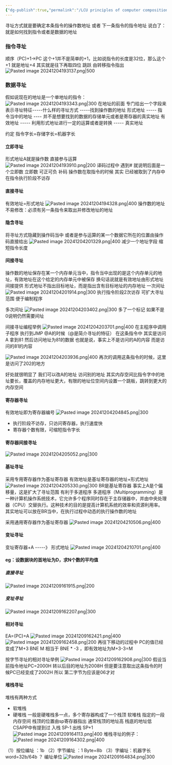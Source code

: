 ```yaml
---
{"dg-publish":true,"permalink":"/LCU principles of computer composition/寻址方式/","dgPassFrontmatter":true,"noteIcon":"","created":"2024-11-28T11:11:03.264+08:00","updated":"2025-03-30T15:07:38.561+08:00"}
---
```



寻址方式就是要确定本条指令的操作数地址 或者 下一条指令的指令地址
说白了：就是如何找到指令或者是数据的地址
### 指令寻址
顺序（PC)+1->PC
这个+1并不是简单的+1，比如说指令的长度是32位，那么这个+1 就是地址+4  其实就是往下再取四位 
跳跃  由转移指令指出
![Pasted image 20241204193137.png|500](/img/user/accessory/Pasted%20image%2020241204193137.png)

### 数据寻址
假如说现在的地址是一个单地址的指令：
![Pasted image 20241204193343.png|300](/img/user/accessory/Pasted%20image%2020241204193343.png)
在地址的前面 专门给出一个字段来表示寻址特征-----什么样的寻址方式 -----找到操作数的地址
形式地址  -----  指令当中的地址  ---- 并不是想要找到的数据的存储单元或者是寄存器的真实地址
有效地址  -----  利用形式地址进行一定的运算或者是转换   ----- 真实地址

约定   指令字长=存储字长=机器字长

#### 立即寻址
形式地址A就是操作数  直接参与运算
![Pasted image 20241204193910.png|200](/img/user/accessory/Pasted%20image%2020241204193910.png)
译码过程中 遇到# 就说明后面是一个立即数
立即数 可正可负  补码
操作数在取指令的时候 其实 已经被取到了内存中
在指令执行阶段不访存

#### 直接寻址
有效地址=形式地址
![Pasted image 20241204194328.png|400](/img/user/accessory/Pasted%20image%2020241204194328.png)
操作数的地址不易修改：必须有另一条指令来取出并修改地址的地址

#### 隐含寻址
将寻址方式隐藏到操作码当中  或者是参与运算的某一个数据它所在的位置由操作码直接给出
![Pasted image 20241204201329.png|400](/img/user/accessory/Pasted%20image%2020241204201329.png)
减少一个地址字段 缩短指令长度

#### 间接寻址
操作数的地址保存在某一个内存单元当中，指令当中出现的是这个内存单元的地址，有效地址在这个给定的内存单元中被保存
换句话说就是有效地址由形式地址间接提供
形式地址不指出目标地址，而是指出含有目标地址的内存地址
一次间址
![Pasted image 20241204201914.png|300](/img/user/accessory/Pasted%20image%2020241204201914.png)
执行指令阶段2次访存
可扩大寻址范围
便于编制程序

多次间址
![Pasted image 20241204203402.png|300](/img/user/accessory/Pasted%20image%2020241204203402.png)
多了一个标记   如果不是0说明仍然需要间址

间接寻址编程举例
![Pasted image 20241204203701.png|400](/img/user/accessory/Pasted%20image%2020241204203701.png)
在主程序中调用子程序    执行到JMP @A的时候（@是简介寻址的特征）
在这条指令中  其实是访问A 拿到81 然后访问地址为81的数据
也就是说，事实上不是访问的A的内容 而是访问的81的内容

![Pasted image 20241204203936.png|400](/img/user/accessory/Pasted%20image%2020241204203936.png)
再次的调用这条指令的时候，这里是访问了202的地方

好处就很明显了    我们可以改A的地址  访问别的地址
其实内存空间比指令字中的地址要长，覆盖的内存地址更大，有限的地址位空间内设置一个跳板，跳转到更大的内存空间

#### 寄存器寻址
有效地址即为寄存器编号
![Pasted image 20241204204845.png|300](/img/user/accessory/Pasted%20image%2020241204204845.png)
- 执行阶段不访存，只访问寄存器，执行速度快
- 寄存器个数有限，可缩短指令字长
#### 寄存器间接寻址
![Pasted image 20241204205052.png|300](/img/user/accessory/Pasted%20image%2020241204205052.png)
#### 基址寻址
采用专用寄存器作为基址寄存器
有效地址是基址寄存器的地址+形式地址
![Pasted image 20241204205330.png|300](/img/user/accessory/Pasted%20image%2020241204205330.png)
BR是基址寄存器
事实上A是个偏移量，这是扩大了寻址范围
有利于多道程序
多道程序（Multiprogramming）是一种计算机操作系统技术，它允许多个程序同时存在于主存储器中，并由中央处理器（CPU）交替执行。这种技术的目的是提高计算机系统的效率和资源利用率。
其实地址可以放在BR当中，在执行过程中动态的执行操作数的地址

采用通用寄存器作为基址寄存器
![Pasted image 20241204210506.png|400](/img/user/accessory/Pasted%20image%2020241204210506.png)

#### 变址寻址
变址寄存器+A   -----》 形式地址
![Pasted image 20241204210701.png|400](/img/user/accessory/Pasted%20image%2020241204210701.png)


#### eg：设数据块的首地址为D，求N个数的平均值
##### 直接寻址
![Pasted image 20241209161915.png|200](/img/user/accessory/Pasted%20image%2020241209161915.png)
##### 变址寻址
![Pasted image 20241209162207.png|300](/img/user/accessory/Pasted%20image%2020241209162207.png)

#### 相对寻址
EA=(PC)+A
![Pasted image 20241209162421.png|400](/img/user/accessory/Pasted%20image%2020241209162421.png)
![Pasted image 20241209162458.png|200](/img/user/accessory/Pasted%20image%2020241209162458.png)
再往下移动的过程中 PC的值已经变成了M+3  BNE M 相当于 BNE * -3 ，即有效地址为M+3-3=M

 按字节寻址的相对寻址举例
![Pasted image 20241209162908.png|300](/img/user/accessory/Pasted%20image%2020241209162908.png)
假设当前指令地址PC=2000H
转以后目的地址为2008H
但是要注意取出这条指令的时候PC已经变成了2002H  所以 第二字节为应该是06才对


#### 堆栈寻址
堆栈有两种方式
- 软堆栈
- 硬堆栈
一般是硬堆栈多一点，多个寄存器构成了一个栈顶
软堆栈 指定的一段内存空间
栈顶的位置由sp寄存器指出 通常栈顶的地址高 栈底的地址低   CSAPP中有提到过
入栈 SP-1
出栈 SP+1
![Pasted image 20241209164113.png|400](/img/user/accessory/Pasted%20image%2020241209164113.png)
堆栈寻址的例子：
![Pasted image 20241209164302.png|400](/img/user/accessory/Pasted%20image%2020241209164302.png)

（1）按位编址 ：1b
（2）字节编址 ：1 Byte=8b
（3）字编址：机器字长word=32b/64b  ？ 编址单位
![Pasted image 20241209164834.png|300](/img/user/accessory/Pasted%20image%2020241209164834.png)
